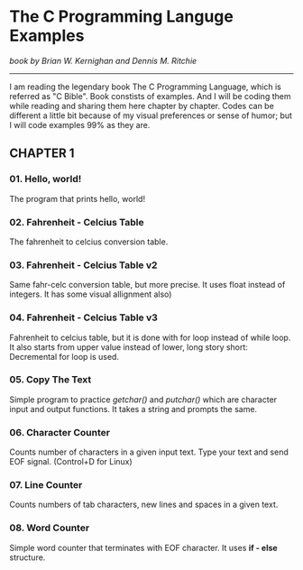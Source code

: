 # The C Programming Languge Examples
<i>book by Brian W. Kernighan and Dennis M. Ritchie</i>
<hr>
I am reading the legendary book The C Programming Language, which is referred as "C Bible". Book constists of examples. And I will be coding them while reading and sharing them here chapter by chapter. Codes can be different a little bit because of my visual preferences or sense of humor; but I will code examples 99% as they are.

## CHAPTER 1

### 01. Hello, world!
The program that prints hello, world!

### 02. Fahrenheit - Celcius Table
The fahrenheit to celcius conversion table.

### 03. Fahrenheit - Celcius Table v2
Same fahr-celc conversion table, but more precise. It uses float instead of integers. It has some visual allignment also)

### 04. Fahrenheit - Celcius Table v3
Fahrenheit to celcius table, but it is done with for loop instead of while loop. It also starts from upper value instead of lower, long story short: Decremental for loop is used.

### 05. Copy The Text
Simple program to practice <em>getchar()</em> and <em>putchar()</em> which are character input and output functions. It takes a string and prompts the same.

### 06. Character Counter
Counts number of characters in a given input text. Type your text and send EOF signal. (Control+D for Linux)

### 07. Line Counter
Counts numbers of tab characters, new lines and spaces in a given text.

### 08. Word Counter
Simple word counter that terminates with EOF character. It uses <strong>if - else</strong> structure.
